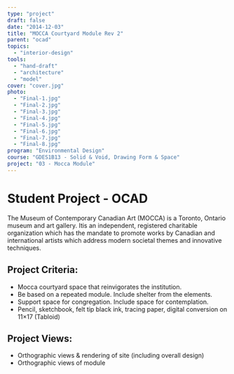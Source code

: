 ```yaml
---
type: "project"
draft: false
date: "2014-12-03"
title: "MOCCA Courtyard Module Rev 2"
parent: "ocad"
topics:
  - "interior-design"
tools:
  - "hand-draft"
  - "architecture"
  - "model"
cover: "cover.jpg"
photo:
  - "Final-1.jpg"
  - "Final-2.jpg"
  - "Final-3.jpg"
  - "Final-4.jpg"
  - "Final-5.jpg"
  - "Final-6.jpg"
  - "Final-7.jpg"
  - "Final-8.jpg"
program: "Environmental Design"
course: "GDES1B13 - Solid & Void, Drawing Form & Space"
project: "03 - Mocca Module"
---
```

# Student Project - OCAD
The Museum of Contemporary Canadian Art (MOCCA) is a Toronto, Ontario museum and art gallery. Itis an independent, registered charitable organization which has the mandate to promote works by Canadian and international artists which address modern societal themes and innovative techniques.

## Project Criteria:
* Mocca courtyard space that reinvigorates the institution.
* Be based on a repeated module. Include shelter from the elements.
* Support space for congregation. Include space for contemplation.
* Pencil, sketchbook, felt tip black ink, tracing paper, digital conversion on 11×17 (Tabloid)

## Project Views:
* Orthographic views & rendering of site (including overall design)
* Orthographic views of module
